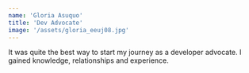 ```yaml
---
name: 'Gloria Asuquo'
title: 'Dev Advocate'
image: '/assets/gloria_eeuj08.jpg'
---
```


It was quite the best way to start my journey as a developer advocate. I gained knowledge, relationships and experience.

